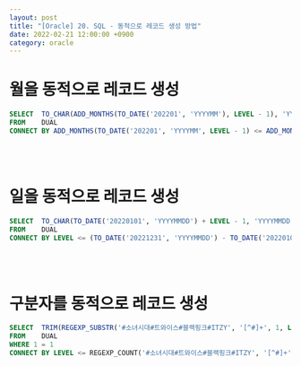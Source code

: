 ```yaml
---
layout: post
title: "[Oracle] 20. SQL - 동적으로 레코드 생성 방법"
date: 2022-02-21 12:00:00 +0900
category: oracle
---
```


# 월을 동적으로 레코드 생성

```sql
SELECT  TO_CHAR(ADD_MONTHS(TO_DATE('202201', 'YYYYMM'), LEVEL - 1), 'YYYYMM') AS DATE
FROM    DUAL
CONNECT BY ADD_MONTHS(TO_DATE('202201', 'YYYYMM', LEVEL - 1) <= ADD_MONTHS(TO_DATE('202201', 'YYYYMM'), + 11)
```

<br/><br/>


# 일을 동적으로 레코드 생성

```sql
SELECT  TO_CHAR(TO_DATE('20220101', 'YYYYMMDD') + LEVEL - 1, 'YYYYMMDD')
FROM    DUAL
CONNECT BY LEVEL <= (TO_DATE('20221231', 'YYYYMMDD') - TO_DATE('20220101', 'YYYYMMDD') + 1)
```

<br/><br/>

# 구분자를 동적으로 레코드 생성

```sql
SELECT  TRIM(REGEXP_SUBSTR('#소녀시대#트와이스#블랙핑크#ITZY', '[^#]+', 1, LEVEL)) AG TAG
FROM    DUAL
WHERE 1 = 1
CONNECT BY LEVEL <= REGEXP_COUNT('#소녀시대#트와이스#블랙핑크#ITZY', '[^#]+')
```